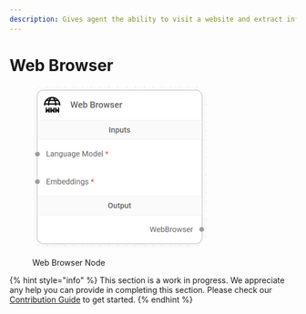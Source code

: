 ```yaml
---
description: Gives agent the ability to visit a website and extract information.
---
```


# Web Browser

<figure><img src="../../../.gitbook/assets/image (12) (1).png" alt="" width="309"><figcaption><p>Web Browser Node</p></figcaption></figure>

{% hint style="info" %}
This section is a work in progress. We appreciate any help you can provide in completing this section. Please check our [Contribution Guide](../../../contributing/) to get started.
{% endhint %}
